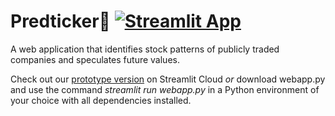 # Predticker🔮   [![Streamlit App](https://static.streamlit.io/badges/streamlit_badge_black_white.svg)](https://predticker.streamlit.app/)
A web application that identifies stock patterns of publicly traded companies and speculates future values.

Check out our [prototype version](https://predticker.streamlit.app/) on Streamlit Cloud 
_or_ download webapp.py and use the command _streamlit run webapp.py_ in a Python environment of your choice with all dependencies installed.
